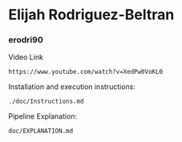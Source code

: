 # Elijah Rodriguez-Beltran
### erodri90
Video Link

    https://www.youtube.com/watch?v=XedPw0VoKL0    
Installation and execution instructions:

    ./doc/Instructions.md
Pipeline Explanation:

    doc/EXPLANATION.md
